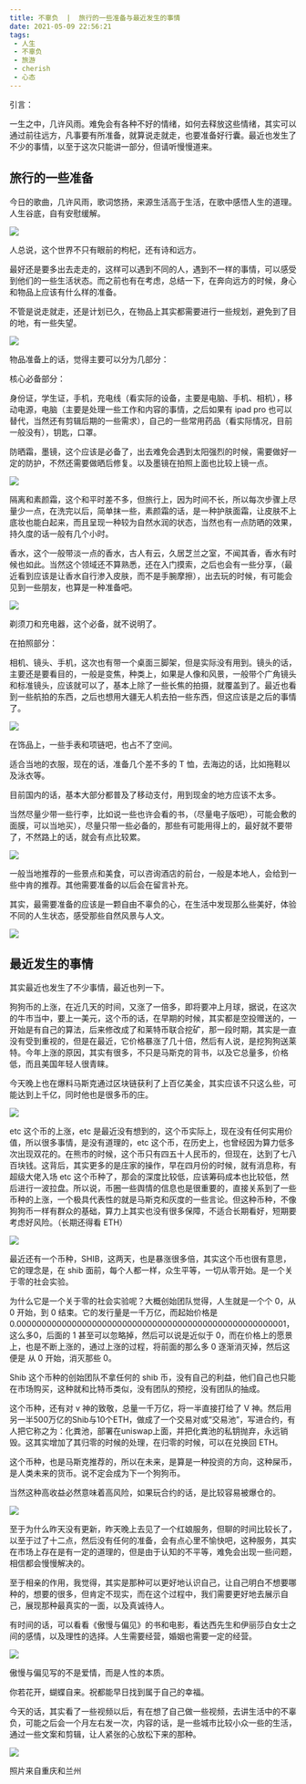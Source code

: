 ```yaml
---
title: 不辜负  |  旅行的一些准备与最近发生的事情
date: 2021-05-09 22:56:21
tags: 
 - 人生
 - 不辜负
 - 旅游
 - cherish
 - 心态
---
```


引言：

一生之中，几许风雨。难免会有各种不好的情绪，如何去释放这些情绪，其实可以通过前往远方，凡事要有所准备，就算说走就走，也要准备好行囊。最近也发生了不少的事情，以至于这次只能讲一部分，但请听慢慢道来。

## 旅行的一些准备

今日的歌曲，几许风雨，歌词悠扬，来源生活高于生活，在歌中感悟人生的道理。人生谷底，自有安慰缓解。

![](https://dubuqingfeng.oss-cn-hongkong.aliyuncs.com/blog/life/202105-bugufu-lvxingdeyixiezhunbeiyuzuijinfashengdeshiqing-01.webp)

人总说，这个世界不只有眼前的枸杞，还有诗和远方。

最好还是要多出去走走的，这样可以遇到不同的人，遇到不一样的事情，可以感受到他们的一些生活状态。而之前也有在考虑，总结一下，在奔向远方的时候，身心和物品上应该有什么样的准备。

不管是说走就走，还是计划已久，在物品上其实都需要进行一些规划，避免到了目的地，有一些失望。

![](https://dubuqingfeng.oss-cn-hongkong.aliyuncs.com/blog/life/202105-bugufu-lvxingdeyixiezhunbeiyuzuijinfashengdeshiqing-02.webp)

物品准备上的话，觉得主要可以分为几部分：

核心必备部分：

身份证，学生证，手机，充电线（看实际的设备，主要是电脑、手机、相机），移动电源，电脑（主要是处理一些工作和内容的事情，之后如果有 ipad pro 也可以替代，当然还有剪辑后期的一些需求），自己的一些常用药品（看实际情况，目前一般没有），钥匙，口罩。

防晒霜，墨镜，这个应该是必备了，出去难免会遇到太阳强烈的时候，需要做好一定的防护，不然还需要做晒后修复。以及墨镜在拍照上面也比较上镜一点。

![](https://dubuqingfeng.oss-cn-hongkong.aliyuncs.com/blog/life/202105-bugufu-lvxingdeyixiezhunbeiyuzuijinfashengdeshiqing-03.webp)

隔离和素颜霜，这个和平时差不多，但旅行上，因为时间不长，所以每次步骤上尽量少一点，在洗完以后，简单抹一些，素颜霜的话，是一种护肤面霜，让皮肤不上底妆也能白起来，而且呈现一种较为自然水润的状态，当然也有一点防晒的效果，持久度的话一般有几个小时。

香水，这个一般带淡一点的香水，古人有云，久居芝兰之室，不闻其香，香水有时候也如此。当然这个领域还不算熟悉，还在入门摸索，之后也会有一些分享，（最近看到应该是让香水自行渗入皮肤，而不是手腕摩擦），出去玩的时候，有可能会见到一些朋友，也算是一种准备吧。

![](https://dubuqingfeng.oss-cn-hongkong.aliyuncs.com/blog/life/202105-bugufu-lvxingdeyixiezhunbeiyuzuijinfashengdeshiqing-04.webp)

剃须刀和充电器，这个必备，就不说明了。

在拍照部分：

相机、镜头、手机，这次也有带一个桌面三脚架，但是实际没有用到。镜头的话，主要还是要看目的，一般是变焦，种类上，如果是人像和风景，一般带个广角镜头和标准镜头，应该就可以了，基本上除了一些长焦的拍摄，就覆盖到了。最近也看到一些航拍的东西，之后也想用大疆无人机去拍一些东西，但这应该是之后的事情了。

![](https://dubuqingfeng.oss-cn-hongkong.aliyuncs.com/blog/life/202105-bugufu-lvxingdeyixiezhunbeiyuzuijinfashengdeshiqing-05.webp)

在饰品上，一些手表和项链吧，也占不了空间。

适合当地的衣服，现在的话，准备几个差不多的 T 恤，去海边的话，比如拖鞋以及泳衣等。

目前国内的话，基本大部分都普及了移动支付，用到现金的地方应该不太多。

当然尽量少带一些行李，比如说一些也许会看的书，（尽量电子版吧），可能会敷的面膜，可以当地买），尽量只带一些必备的，那些有可能用得上的，最好就不要带了，不然路上的话，就会有点比较累。

![](https://dubuqingfeng.oss-cn-hongkong.aliyuncs.com/blog/life/202105-bugufu-lvxingdeyixiezhunbeiyuzuijinfashengdeshiqing-06.webp)

一般当地推荐的一些景点和美食，可以咨询酒店的前台，一般是本地人，会给到一些中肯的推荐。其他需要准备的以后会在留言补充。

其实，最需要准备的应该是一颗自由不辜负的心，在生活中发现那么些美好，体验不同的人生状态，感受那些自然风景与人文。

![](https://dubuqingfeng.oss-cn-hongkong.aliyuncs.com/blog/life/202105-bugufu-lvxingdeyixiezhunbeiyuzuijinfashengdeshiqing-07.webp)

## 最近发生的事情

其实最近也发生了不少事情，最近也列一下。

狗狗币的上涨，在近几天的时间，又涨了一倍多，即将要冲上月球，据说，在这次的牛市当中，要上一美元，这个币的话，在早期的时候，其实都是空投赠送的，一开始是有自己的算法，后来修改成了和莱特币联合挖矿，那一段时期，其实是一直没有受到重视的，但是在最近，它价格暴涨了几十倍，然后有人说，是挖狗狗送莱特。今年上涨的原因，其实有很多，不只是马斯克的背书，以及它总量多，价格低，而且美国年轻人很青睐。

今天晚上也在爆料马斯克通过区块链获利了上百亿美金，其实应该不只这么些，可能达到上千亿，同时他也是很多币的庄。

![](https://dubuqingfeng.oss-cn-hongkong.aliyuncs.com/blog/life/202105-bugufu-lvxingdeyixiezhunbeiyuzuijinfashengdeshiqing-08.webp)

etc 这个币的上涨，etc 是最近没有想到的，这个币实际上，现在没有任何实用价值，所以很多事情，是没有道理的，etc 这个币，在历史上，也曾经因为算力低多次出现双花的。在熊市的时候，这个币只有四五十人民币的，但现在，达到了七八百块钱。这背后，其实更多的是庄家的操作，早在四月份的时候，就有消息称，有超级大佬入场 etc 这个币种了，那会的深度比较低，应该筹码成本也比较低，然后进行一波拉盘。所以说，币圈一些舆情的信息也是很重要的，直接关系到了一些币种的上涨，一个极具代表性的就是马斯克和灰度的一些言论。但这种币种，不像狗狗币一样有群众的基础，算力上其实也没有很多保障，不适合长期看好，短期要考虑好风险。（长期还得看 ETH）

![](https://dubuqingfeng.oss-cn-hongkong.aliyuncs.com/blog/life/202105-bugufu-lvxingdeyixiezhunbeiyuzuijinfashengdeshiqing-09.webp)

最近还有一个币种，SHIB，这两天，也是暴涨很多倍，其实这个币也很有意思，它的理念是，在 shib 面前，每个人都一样，众生平等，一切从零开始。是一个关于零的社会实验。

为什么它是一个关于零的社会实验呢？大概创始团队觉得，人生就是一个个 0，从 0 开始，到 0 结束。它的发行量是一千万亿，而起始价格是0.000000000000000000000000000000000000000000000000000001，这么多0，后面的 1 甚至可以忽略掉，然后可以说是近似于 0，而在价格上的愿景上，也是不断上涨的，通过上涨的过程，将前面的那么多 0 逐渐消灭掉，然后这便是 从 0 开始，消灭那些 0。

Shib 这个币种的创始团队不拿任何的 shib 币，没有自己的利益，他们自己也只能在市场购买，这种就和比特币类似，没有团队的预挖，没有团队的抽成。

这个币种，还有对 v 神的致敬，总量一千万亿，将一半直接打给了 V 神。然后用另一半500万亿的Shib与10个ETH，做成了一个交易对或“交易池”，写进合约，有人把它称之为：化粪池，部署在uniswap上面，并把化粪池的私钥抛弃，永远销毁。这其实增加了其归零的时候的处理，在归零的时候，可以在兑换回 ETH。

这个币种，也是马斯克推荐的，所以在未来，是算是一种投资的方向，这种屎币，是人类未来的货币。说不定会成为下一个狗狗币。

当然这种高收益必然意味着高风险，如果玩合约的话，是比较容易被爆仓的。

![](https://dubuqingfeng.oss-cn-hongkong.aliyuncs.com/blog/life/202105-bugufu-lvxingdeyixiezhunbeiyuzuijinfashengdeshiqing-010.webp)

至于为什么昨天没有更新，昨天晚上去见了一个红娘服务，但聊的时间比较长了，以至于过了十二点，然后没有任何的准备，会有点心里不愉快吧，这种服务，其实在市场上存在是有一定的道理的，但是由于认知的不平等，难免会出现一些问题，相信都会慢慢解决的。

至于相亲的作用，我觉得，其实是那种可以更好地认识自己，让自己明白不想要哪种的，想要的很多，但肯定不现实，而在这个过程中，我们需要更好地去展示自己，展现那种最真实的一面，以及真诚待人。

有时间的话，可以看看《傲慢与偏见》的书和电影，看达西先生和伊丽莎白女士之间的感情，以及理性的选择。人生需要经营，婚姻也需要一定的经营。

![](https://dubuqingfeng.oss-cn-hongkong.aliyuncs.com/blog/life/202105-bugufu-lvxingdeyixiezhunbeiyuzuijinfashengdeshiqing-011.webp)

傲慢与偏见写的不是爱情，而是人性的本质。

你若花开，蝴蝶自来。祝都能早日找到属于自己的幸福。

今天的话，其实看了一些视频以后，有在想了自己做一些视频，去讲生活中的不辜负，可能之后会一个月左右发一次，内容的话，是一些城市比较小众一些的生活，通过一些文案和剪辑，让人紧张的心放松下来的那种。

![](https://dubuqingfeng.oss-cn-hongkong.aliyuncs.com/blog/life/202105-bugufu-lvxingdeyixiezhunbeiyuzuijinfashengdeshiqing-012.webp)

照片来自重庆和兰州